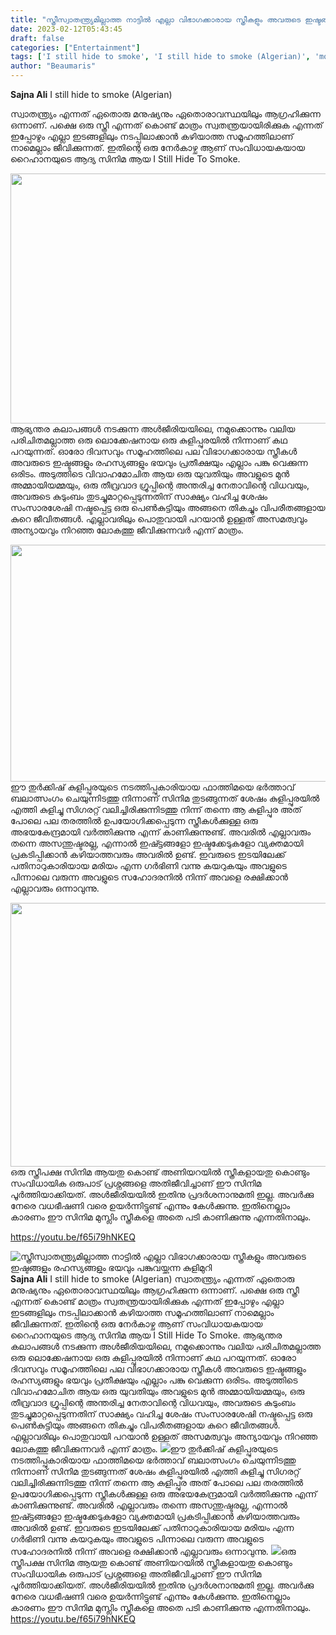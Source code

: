 ```yaml
---
title: "സ്ത്രീസ്വാതന്ത്ര്യമില്ലാത്ത നാട്ടിൽ എല്ലാ വിഭാഗക്കാരായ സ്ത്രീകളും അവരുടെ ഇഷ്ടങ്ങളും രഹസ്യങ്ങളും ഭയവും പങ്കുവയ്ക്കുന്ന കുളിമുറി"
date: 2023-02-12T05:43:45
draft: false
categories: ["Entertainment"]
tags: ['I still hide to smoke', 'I still hide to smoke (Algerian)', 'movie']
author: "Beaumaris"
---
```


<strong>Sajna Ali</strong>
I still hide to smoke (Algerian)

സ്വാതന്ത്ര്യം എന്നത് ഏതൊരു മനുഷ്യനും ഏതൊരാവസ്ഥയിലും ആഗ്രഹിക്കുന്ന ഒന്നാണ്. പക്ഷെ ഒരു സ്ത്രീ എന്നത് കൊണ്ട് മാത്രം സ്വതന്ത്രയായിരിക്കുക എന്നത് ഇപ്പോഴും എല്ലാ ഇടങ്ങളിലും നടപ്പിലാക്കാൻ കഴിയാത്ത സമൂഹത്തിലാണ് നാമെല്ലാം ജീവിക്കുന്നത്. ഇതിന്റെ ഒരു നേർകാഴ്ച ആണ് സംവിധായകയായ റൈഹാനയുടെ ആദ്യ സിനിമ ആയ I Still Hide To Smoke.

<img class="size-full wp-image-383179 aligncenter" src="https://cdn.boolokam.com/articles/2023/02/IStillHide_WEB.jpg" alt="" width="650" height="400" />ആഭ്യന്തര കലാപങ്ങൾ നടക്കുന്ന അൾജീരിയയിലെ, നമുക്കൊന്നും വലിയ പരിചിതമല്ലാത്ത ഒരു ലൊക്കേഷനായ ഒരു കുളിപ്പുരയിൽ നിന്നാണ് കഥ പറയുന്നത്. ഓരോ ദിവസവും സമൂഹത്തിലെ പല വിഭാഗക്കാരായ സ്ത്രീകൾ അവരുടെ ഇഷ്ടങ്ങളും രഹസ്യങ്ങളും ഭയവും പ്രതീക്ഷയും എല്ലാം പങ്കു വെക്കുന്ന ഒരിടം. അടുത്തിടെ വിവാഹമോചിത ആയ ഒരു യുവതിയും അവളുടെ മുൻ അമ്മായിയമ്മയും, ഒരു തീവ്രവാദ ഗ്രൂപ്പിന്റെ അന്തരിച്ച നേതാവിന്റെ വിധവയും, അവരുടെ കുടുംബം തുടച്ചുമാറ്റപ്പെടുന്നതിന് സാക്ഷ്യം വഹിച്ച ശേഷം സംസാരശേഷി നഷ്ടപ്പെട്ട ഒരു പെൺകുട്ടിയും അങ്ങനെ തികച്ചും വിപരീതങ്ങളായ കുറെ ജീവിതങ്ങൾ. എല്ലാവരിലും പൊതുവായി പറയാൻ ഉള്ളത് അസമത്വവും അന്യായവും നിറഞ്ഞ ലോകത്തു ജീവിക്കുന്നവർ എന്ന് മാത്രം.

<img class=" wp-image-383180 aligncenter" src="https://cdn.boolokam.com/articles/2023/02/df.jpg" alt="" width="673" height="379" />ഈ തുർക്കിഷ് കുളിപ്പുരയുടെ നടത്തിപ്പുകാരിയായ ഫാത്തിമയെ ഭർത്താവ് ബലാത്സംഗം ചെയുന്നിടത്തു നിന്നാണ് സിനിമ തുടങ്ങുന്നത് ശേഷം കുളിപ്പുരയിൽ എത്തി കുളിച്ചു സിഗരറ്റ് വലിച്ചിരിക്കുന്നിടത്തു നിന്ന് തന്നെ ആ കുളിപ്പുര അത് പോലെ പല തരത്തിൽ ഉപയോഗിക്കപ്പെടുന്ന സ്ത്രീകൾക്കുള്ള ഒരു അഭയകേന്ദ്രമായി വർത്തിക്കുന്നു എന്ന് കാണിക്കുന്നുണ്ട്. അവരിൽ എല്ലാവരും തന്നെ അസന്തുഷ്ടരല്ല, എന്നാൽ ഇഷ്ട്ടങ്ങളോ ഇഷ്ടക്കേടുകളോ വ്യക്തമായി പ്രകടിപ്പിക്കാൻ കഴിയാത്തവരും അവരിൽ ഉണ്ട്. ഇവരുടെ ഇടയിലേക്ക് പതിനാറുകാരിയായ മരിയം എന്ന ഗർഭിണി വന്നു കയറുകയും അവളുടെ പിന്നാലെ വരുന്ന അവളുടെ സഹോദരനിൽ നിന്ന് അവളെ രക്ഷിക്കാൻ എല്ലാവരും ഒന്നാവുന്നു.

<img class="size-large wp-image-383181 aligncenter" src="https://cdn.boolokam.com/articles/2023/02/wwf-1024x540.jpg" alt="" width="800" height="422" />ഒരു സ്ത്രീപക്ഷ സിനിമ ആയതു കൊണ്ട് അണിയറയിൽ സ്ത്രീകളായതു കൊണ്ടും സംവിധായിക ഒരുപാട് പ്രശ്നങ്ങളെ അതിജീവിച്ചാണ് ഈ സിനിമ പൂർത്തിയാക്കിയത്. അൾജീരിയയിൽ ഇതിനു പ്രദർശനാനുമതി ഇല്ല. അവർക്കു നേരെ വധഭീഷണി വരെ ഉയർന്നിട്ടുണ്ട് എന്നും കേൾക്കുന്നു. ഇതിനെല്ലാം കാരണം ഈ സിനിമ മുസ്ലിം സ്ത്രീകളെ അതെ പടി കാണിക്കുന്നു എന്നതിനാലും.

https://youtu.be/f65i79hNKEQ


![സ്ത്രീസ്വാതന്ത്ര്യമില്ലാത്ത നാട്ടിൽ എല്ലാ വിഭാഗക്കാരായ സ്ത്രീകളും അവരുടെ ഇഷ്ടങ്ങളും രഹസ്യങ്ങളും ഭയവും പങ്കുവയ്ക്കുന്ന കുളിമുറി](https://cdn.boolokam.com/articles/2023/02/IStillHide_WEB.jpg)**Sajna Ali** I still hide to smoke (Algerian) സ്വാതന്ത്ര്യം എന്നത് ഏതൊരു മനുഷ്യനും ഏതൊരാവസ്ഥയിലും ആഗ്രഹിക്കുന്ന ഒന്നാണ്. പക്ഷെ ഒരു സ്ത്രീ എന്നത് കൊണ്ട് മാത്രം സ്വതന്ത്രയായിരിക്കുക എന്നത് ഇപ്പോഴും എല്ലാ ഇടങ്ങളിലും നടപ്പിലാക്കാൻ കഴിയാത്ത സമൂഹത്തിലാണ് നാമെല്ലാം ജീവിക്കുന്നത്. ഇതിന്റെ ഒരു നേർകാഴ്ച ആണ് സംവിധായകയായ റൈഹാനയുടെ ആദ്യ സിനിമ ആയ I Still Hide To Smoke. ആഭ്യന്തര കലാപങ്ങൾ നടക്കുന്ന അൾജീരിയയിലെ, നമുക്കൊന്നും വലിയ പരിചിതമല്ലാത്ത ഒരു ലൊക്കേഷനായ ഒരു കുളിപ്പുരയിൽ നിന്നാണ് കഥ പറയുന്നത്. ഓരോ ദിവസവും സമൂഹത്തിലെ പല വിഭാഗക്കാരായ സ്ത്രീകൾ അവരുടെ ഇഷ്ടങ്ങളും രഹസ്യങ്ങളും ഭയവും പ്രതീക്ഷയും എല്ലാം പങ്കു വെക്കുന്ന ഒരിടം. അടുത്തിടെ വിവാഹമോചിത ആയ ഒരു യുവതിയും അവളുടെ മുൻ അമ്മായിയമ്മയും, ഒരു തീവ്രവാദ ഗ്രൂപ്പിന്റെ അന്തരിച്ച നേതാവിന്റെ വിധവയും, അവരുടെ കുടുംബം തുടച്ചുമാറ്റപ്പെടുന്നതിന് സാക്ഷ്യം വഹിച്ച ശേഷം സംസാരശേഷി നഷ്ടപ്പെട്ട ഒരു പെൺകുട്ടിയും അങ്ങനെ തികച്ചും വിപരീതങ്ങളായ കുറെ ജീവിതങ്ങൾ. എല്ലാവരിലും പൊതുവായി പറയാൻ ഉള്ളത് അസമത്വവും അന്യായവും നിറഞ്ഞ ലോകത്തു ജീവിക്കുന്നവർ എന്ന് മാത്രം. ![](https://cdn.boolokam.com/articles/2023/02/df.jpg)ഈ തുർക്കിഷ് കുളിപ്പുരയുടെ നടത്തിപ്പുകാരിയായ ഫാത്തിമയെ ഭർത്താവ് ബലാത്സംഗം ചെയുന്നിടത്തു നിന്നാണ് സിനിമ തുടങ്ങുന്നത് ശേഷം കുളിപ്പുരയിൽ എത്തി കുളിച്ചു സിഗരറ്റ് വലിച്ചിരിക്കുന്നിടത്തു നിന്ന് തന്നെ ആ കുളിപ്പുര അത് പോലെ പല തരത്തിൽ ഉപയോഗിക്കപ്പെടുന്ന സ്ത്രീകൾക്കുള്ള ഒരു അഭയകേന്ദ്രമായി വർത്തിക്കുന്നു എന്ന് കാണിക്കുന്നുണ്ട്. അവരിൽ എല്ലാവരും തന്നെ അസന്തുഷ്ടരല്ല, എന്നാൽ ഇഷ്ട്ടങ്ങളോ ഇഷ്ടക്കേടുകളോ വ്യക്തമായി പ്രകടിപ്പിക്കാൻ കഴിയാത്തവരും അവരിൽ ഉണ്ട്. ഇവരുടെ ഇടയിലേക്ക് പതിനാറുകാരിയായ മരിയം എന്ന ഗർഭിണി വന്നു കയറുകയും അവളുടെ പിന്നാലെ വരുന്ന അവളുടെ സഹോദരനിൽ നിന്ന് അവളെ രക്ഷിക്കാൻ എല്ലാവരും ഒന്നാവുന്നു. ![](https://cdn.boolokam.com/articles/2023/02/wwf-1024x540.jpg)ഒരു സ്ത്രീപക്ഷ സിനിമ ആയതു കൊണ്ട് അണിയറയിൽ സ്ത്രീകളായതു കൊണ്ടും സംവിധായിക ഒരുപാട് പ്രശ്നങ്ങളെ അതിജീവിച്ചാണ് ഈ സിനിമ പൂർത്തിയാക്കിയത്. അൾജീരിയയിൽ ഇതിനു പ്രദർശനാനുമതി ഇല്ല. അവർക്കു നേരെ വധഭീഷണി വരെ ഉയർന്നിട്ടുണ്ട് എന്നും കേൾക്കുന്നു. ഇതിനെല്ലാം കാരണം ഈ സിനിമ മുസ്ലിം സ്ത്രീകളെ അതെ പടി കാണിക്കുന്നു എന്നതിനാലും. https://youtu.be/f65i79hNKEQ
